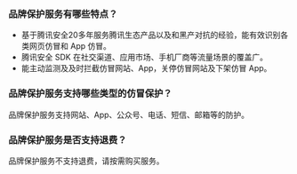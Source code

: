### 品牌保护服务有哪些特点？
- 基于腾讯安全20多年服务腾讯生态产品以及和黑产对抗的经验，能有效识别各类网页仿冒和 App 仿冒。
- 腾讯安全 SDK 在社交渠道、应用市场、手机厂商等流量场景的覆盖广。
- 能主动监测及及时拦截仿冒网站、App，关停仿冒网站及下架仿冒 App。

### 品牌保护服务支持哪些类型的仿冒保护？
品牌保护服务支持网站、App、公众号、电话、短信、邮箱等的防护。

### 品牌保护服务是否支持退费？
品牌保护服务不支持退费，请按需购买服务。


